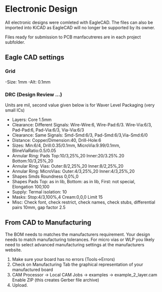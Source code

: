 # Electronic Design

All electronic designs were comleted with EagleCAD. The files can also be imported into KiCAD as EagleCAD will no longer be supported by its owner.

Files ready for submission to PCB manfacutreres are in each project subfolder.

## Eagle CAD settings

### Grid
-Size: 1mm
-Alt: 0.1mm

### DRC (Design Review ...)

Units are mil, second value given below is for Waver Level Packaging (very small ICs)

- Layers: Core 1.5mm
- Clearance: Different Signals: Wire-Wire:6, Wire-Pad:6/3. Wire-Via:6/3, Pad-Pad:6, Pad-Via:6/3, Via-Via:6/3
- Clearance: Same Signals: Smd-Smd:6/3, Pad-Smd:6/3,Via-Smd:6/0
- Distance: Copper/Dimension:40, Drill-Hole:6
- Sizes: Min:6/4, Drill:0.35/0.1mm, MicroVia:9.99/0.1mm, BlineViaRatio:0.5/0.05
- Annular Ring: Pads Top:10/3,25%,20 Inner:20/3.25%.20 Bottom:10/3,25%,20
- Annular Ring: Vias: Outer:8/2,25%,20 Inner:8/2,25%,20
- Annular Ring: MicroVias: Outer:4/3,25%,20 Inner:4/3,25%,20
- Shapes Smds Roundness 0,0%,0
- Shapes Pads Top: as in lib, Bottom: as in lib, First: not special, Elongation 100,100
- Supply: Termal isolation: 10
- Masks: Stop:4/3,100%,4 Cream:0,0,0 Limit 15
- Misc: Check font, check restrict, check names, check stubs, differential pairs 10mm, gap factor 2.5

## From CAD to Manufacturing

The BOM needs to matches the manufacturers requirement. 
Your design needs to match manufacturing tolerances. 
For micro vias or WLP you likely need to select advanced manufacturing settings at the manufacturers website.

1) Make sure your board has no errors (Tools->Errors)
2) Check on Manufacturing Tab the graphical representation of your manufactured board
3) CAM Processor -> Local CAM Jobs -> examples -> example_2_layer.cam
    Enable ZIP (this creates Gerber file archive)
4) Upload. 

